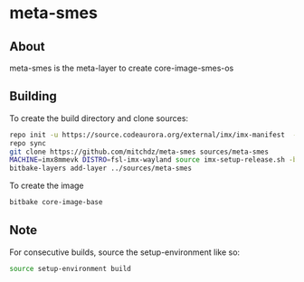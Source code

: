 # meta-smes

## About
meta-smes is the meta-layer to create core-image-smes-os

## Building

To create the build directory and clone sources:
```bash
repo init -u https://source.codeaurora.org/external/imx/imx-manifest  -b imx-linux-zeus -m imx-5.4.3-2.0.0.xml
repo sync
git clone https://github.com/mitchdz/meta-smes sources/meta-smes
MACHINE=imx8mmevk DISTRO=fsl-imx-wayland source imx-setup-release.sh -b build
bitbake-layers add-layer ../sources/meta-smes
```

To create the image
```bash
bitbake core-image-base
```


## Note
For consecutive builds, source the setup-environment like so:
```bash
source setup-environment build
```

